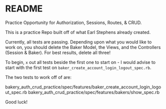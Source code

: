 # README
Practice Opportunity for Authorization, Sessions, Routes, & CRUD.

This is a practice Repo built off of what Earl Stephens already created.

Currently, all tests are passing. Depending upon what you would like to work on, you should delete the Baker Model, the Views, and the Controllers (Session & Baker). For best results, delete all three!

To begin, `x` out all tests beside the first one to start on - I would advise to start with the first test on `baker_create_account_login_logout_spec.rb`.

The two tests to work off of are:

  bakery_auth_crud_practice/spec/features/baker_create_account_login_logout_spec.rb
  bakery_auth_crud_practice/spec/features/bakers/show_spec.rb

Good luck!
